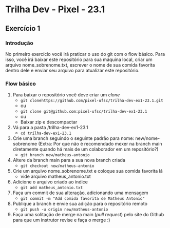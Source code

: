 # Trilha Dev - Pixel - 23.1 
## Exercício 1 
### Introdução
No primeiro exercício você irá praticar o uso do git com o flow básico.
Para isso, você irá baixar este repositório para sua máquina local, criar um arquivo nome_sobrenome.txt, escrever o nome de sua comida favorita dentro dele e enviar seu arquivo para atualizar este repositório.

### Flow básico
1. Para baixar o repositório você deve criar um *clone*
   - `git clonehttps://github.com/pixel-ufsc/trilha-dev-ex1-23.1.git`
   - ou
   - `git clone git@github.com:pixel-ufsc/trilha-dev-ex1-23.1`
   - ou
   - Baixar zip e descompactar
1. Vá para a pasta /trilha-dev-ex1-23.1
   - `cd trilha-dev-ex1-23.1`
1. Crie uma branch seguindo o seguinte padrão para nome: new/nome-sobrenome (Extra: Por que não é recomendado mexer na branch main diretamente quando há mais de um colaborador em um repositório?)
   - `git branch new/matheus-antonio`
1. Altere da branch main para a sua nova branch criada
   - `git checkout new/matheus-antonio`
1. Crie um arquivo nome_sobrenome.txt e coloque sua comida favorita lá
   - vide arquivo matheus_antonio.txt
1. Adicione o arquivo criado ao índice
   - `git add matheus_antonio.txt`
1. Faça um commit de sua alteração, adicionando uma mensagem
   - `git commit -m "Add comida favorita de Matheus Antonio"`
1. Publique a branch e envie sua adição para o repositório remoto
   - `git push -u origin new/matheus-antonio`
1. Faça uma solitação de merge na main (*pull request*) pelo site do Github para que um instrutor revise e faça o merge :)
